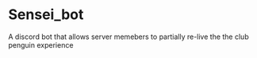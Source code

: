 # Sensei_bot
A discord bot that allows server memebers to partially re-live the the club penguin experience
